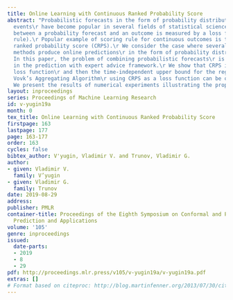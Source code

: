 ```yaml
---
title: Online Learning with Continuous Ranked Probability Score
abstract: "Probabilistic forecasts in the form of probability distributions over future
  events\r have become popular in several fields of statistical science.\r The dissimilarity
  between a probability forecast and an outcome is measured by a loss function (scoring
  rule).\r Popular example of scoring rule for continuous outcomes is the continuous
  ranked probability score (CRPS).\r We consider the case where several competing
  methods produce online predictions\r in the form of probability distribution functions.\r
  In this paper, the problem of combining probabilistic forecasts\r is considered
  in the prediction with expert advice framework.\r We show that CRPS is a mixable
  loss function\r and then the time-independent upper bound for the regret of the
  Vovk’s Aggregating Algorithm\r using CRPS as a loss function can be obtained.\r
  We present the results of numerical experiments illustrating the proposed methods."
layout: inproceedings
series: Proceedings of Machine Learning Research
id: v-yugin19a
month: 0
tex_title: Online Learning with Continuous Ranked Probability Score
firstpage: 163
lastpage: 177
page: 163-177
order: 163
cycles: false
bibtex_author: V'yugin, Vladimir V. and Trunov, Vladimir G.
author:
- given: Vladimir V.
  family: V’yugin
- given: Vladimir G.
  family: Trunov
date: 2019-08-29
address: 
publisher: PMLR
container-title: Proceedings of the Eighth Symposium on Conformal and Probabilistic
  Prediction and Applications
volume: '105'
genre: inproceedings
issued:
  date-parts:
  - 2019
  - 8
  - 29
pdf: http://proceedings.mlr.press/v105/v-yugin19a/v-yugin19a.pdf
extras: []
# Format based on citeproc: http://blog.martinfenner.org/2013/07/30/citeproc-yaml-for-bibliographies/
---
```

